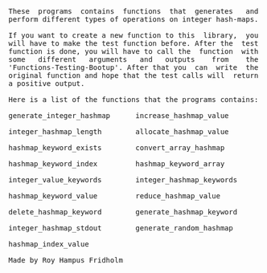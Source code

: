 
<pre>
These  programs  contains  functions  that  generates   and
perform different types of operations on integer hash-maps.

If you want to create a new function to this  library,  you
will have to make the test function before. After the  test
function is done, you will have to call the  function  with
some   different   arguments   and   outputs    from    the
'Functions-Testing-Bootup'. After that you  can  write  the
original function and hope that the test calls will  return
a positive output.

Here is a list of the functions that the programs contains:

generate_integer_hashmap      increase_hashmap_value

integer_hashmap_length        allocate_hashmap_value

hashmap_keyword_exists        convert_array_hashmap

hashmap_keyword_index         hashmap_keyword_array

integer_value_keywords        integer_hashmap_keywords

hashmap_keyword_value         reduce_hashmap_value

delete_hashmap_keyword        generate_hashmap_keyword

integer_hashmap_stdout        generate_random_hashmap

hashmap_index_value

Made by Roy Hampus Fridholm
</pre>
